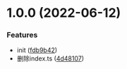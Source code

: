 # 1.0.0 (2022-06-12)


### Features

* init ([fdb9b42](https://github.com/oneverse-zone/identity/commit/fdb9b42e3c52160a48d5c97d39461181dcba6e83))
* 删除index.ts ([4d48107](https://github.com/oneverse-zone/identity/commit/4d4810788070636aadeb1059251dc59705cfee7f))
